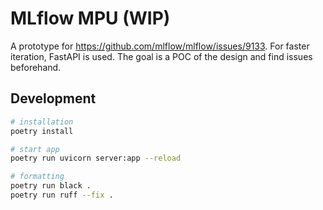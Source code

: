 # MLflow MPU (WIP)

A prototype for https://github.com/mlflow/mlflow/issues/9133. For faster iteration, FastAPI is used. The goal is a POC of the design and find issues beforehand.

## Development

```sh
# installation
poetry install

# start app
poetry run uvicorn server:app --reload

# formatting
poetry run black .
poetry run ruff --fix .
```
